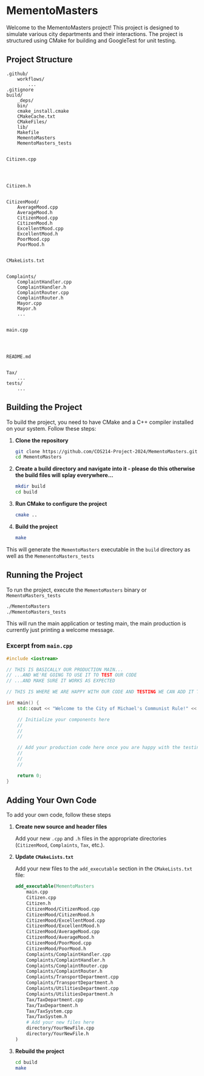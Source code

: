 # MementoMasters

Welcome to the MementoMasters project! This project is designed to simulate various city departments and their interactions. The project is structured using CMake for building and GoogleTest for unit testing.

## Project Structure

```
.github/
    workflows/
        ...
.gitignore
build/
    _deps/
    bin/
    cmake_install.cmake
    CMakeCache.txt
    CMakeFiles/
    lib/
    Makefile
    MementoMasters
    MementoMasters_tests


Citizen.cpp




Citizen.h


CitizenMood/
    AverageMood.cpp
    AverageMood.h
    CitizenMood.cpp
    CitizenMood.h
    ExcellentMood.cpp
    ExcellentMood.h
    PoorMood.cpp
    PoorMood.h


CMakeLists.txt


Complaints/
    ComplaintHandler.cpp
    ComplaintHandler.h
    ComplaintRouter.cpp
    ComplaintRouter.h
    Mayor.cpp
    Mayor.h
    ...


main.cpp




README.md


Tax/
    ...
tests/
    ...
```

## Building the Project

To build the project, you need to have CMake and a C++ compiler installed on your system. Follow these steps:

1. **Clone the repository**

    ```sh
    git clone https://github.com/COS214-Project-2024/MementoMasters.git
    cd MementoMasters
    ```

2. **Create a build directory and navigate into it - please do this otherwise the build files will splay everywhere...**

    ```sh
    mkdir build
    cd build
    ```

3. **Run CMake to configure the project**

    ```sh
    cmake ..
    ```

4. **Build the project**

    ```sh
    make
    ```

This will generate the `MementoMasters` executable in the `build` directory as well as the `MemenentoMasters_tests`

## Running the Project

To run the project, execute the `MementoMasters` binary or `MementoMasters_tests`

```sh
./MementoMasters
./MementoMasters_tests
```

This will run the main application or testing main, the main production is currently just printing a welcome message.

### Excerpt from `main.cpp`

```cpp
#include <iostream>

// THIS IS BASICALLY OUR PRODUCTION MAIN...
// ...AND WE'RE GOING TO USE IT TO TEST OUR CODE
// ...AND MAKE SURE IT WORKS AS EXPECTED

// THIS IS WHERE WE ARE HAPPY WITH OUR CODE AND TESTING WE CAN ADD IT TO OUR PRODUCTION CODE

int main() {
    std::cout << "Welcome to the City of Michael's Communist Rule!" << std::endl;

    // Initialize your components here
    //
    //
    //

    // Add your production code here once you are happy with the testing
    //
    //
    //

    return 0;
}
```

## Adding Your Own Code

To add your own code, follow these steps

1. **Create new source and header files**

    Add your new `.cpp` and `.h` files in the appropriate directories (`CitizenMood`, `Complaints`, `Tax`, etc.).

2. **Update `CMakeLists.txt`**

    Add your new files to the `add_executable` section in the `CMakeLists.txt` file:

    ```cmake
    add_executable(MementoMasters
        main.cpp
        Citizen.cpp
        Citizen.h
        CitizenMood/CitizenMood.cpp
        CitizenMood/CitizenMood.h
        CitizenMood/ExcellentMood.cpp
        CitizenMood/ExcellentMood.h
        CitizenMood/AverageMood.cpp
        CitizenMood/AverageMood.h
        CitizenMood/PoorMood.cpp
        CitizenMood/PoorMood.h
        Complaints/ComplaintHandler.cpp
        Complaints/ComplaintHandler.h
        Complaints/ComplaintRouter.cpp
        Complaints/ComplaintRouter.h
        Complaints/TransportDepartment.cpp
        Complaints/TransportDepartment.h
        Complaints/UtilitiesDepartment.cpp
        Complaints/UtilitiesDepartment.h
        Tax/TaxDepartment.cpp
        Tax/TaxDepartment.h
        Tax/TaxSystem.cpp
        Tax/TaxSystem.h
        # Add your new files here
        directory/YourNewFile.cpp
        directory/YourNewFile.h
    )
    ```

3. **Rebuild the project**

    ```sh
    cd build
    make
    ```
